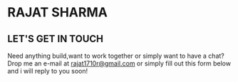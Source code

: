 # RAJAT SHARMA


## LET'S GET IN TOUCH


Need anything build,want to work together or simply want to have a chat?
Drop me an e-mail at rajat1710r@gmail.com or simply fill out this form below and i will reply to you soon!
